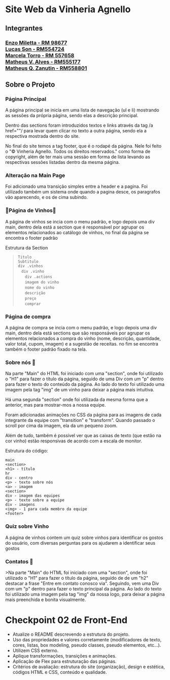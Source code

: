 <h1>Site Web da Vinheria Agnello</h1>


<h2>Integrantes</h2>

<h3><a href="https://github.com/Enzo-Miletta" target="_blank">Enzo Miletta - RM 98677</a><br>
<a href="https://github.com/Lucas-Son" target="_blank">Lucas Son - RM554724</a><br>
<a href="https://github.com/MaahTorro" target="_blank">Marcela Torro - RM 557658</a><br>
<a href="https://github.com/Matheus-V-Alves" target="_blank">Matheus V. Alves - RM555177</a><br>
<a href="https://github.com/Mats057" target="_blank">Matheus Q. Zanutin - RM558801</a><br>

<h2>Sobre o Projeto</h2>

### Página Principal

<p>A página principal se inicia em uma lista de navegação (ul e li) mostrando as sessões da própria página, sendo elas a descrição principal.</p>
<p>Dentro das sections foram introduzidos textos e links através da tag /a href=""/ para levar quem clicar no texto a outra página, sendo ela a respectiva mostrada dentro do site. </p>
<p>No final do site temos a tag footer, que é o rodapé da página. Nele foi feito o "&copy Vinheria Agnello. Todos os direitos reservados." como forma de copyright, além de ter mais uma sessão em forma de lista levando as respectivas sessões listadas dentro da mesma página.</p>

### Alteração na Main Page
<p> Foi adicionado uma transição simples entre a header e a pagina. Foi utilizado também um sistema onde quando a pagina desce, os paragrafos vão aparecendo, e os de cima subindo.</p>


### 🍷Página de Vinhos🍷

<p>A página de vinhos se incia com o menu padrão, e logo depois uma div main, dentro dela está a section que é responsável por agrupar os elementos relacionados ao catálogo de vinhos, no final da página se encontra o footer padrão</p>

<p>Estrutura da Section</p>

> `Titulo`<br>`Subtitulo`<br>`div .vinhos`<br>`ㅤdiv .vinho`<br>`ㅤㅤdiv .actions`<br>`ㅤㅤimagem do vinho`<br>`ㅤㅤnome do vinho`<br>`ㅤㅤdescrição`<br>`ㅤㅤpreço`<br>`ㅤㅤcomprar`

### Página de compra

<p>A página de compra se incia com o menu padrão, e logo depois uma div main, dentro dela está sections que são responsáveis por agrupar os elementos relacionados a compra do vinho (nome, descrição, quantidade, valor total, cupom, imagem) e a sugestão de receitas. no fim se encontra também o footer padrão fixado na tela.</p>

### Sobre nós 📢

<p>Na parte "Main" do HTML foi iniciado com uma "section", onde foi utilizado o "H1" para fazer o título da página, seguido de uma Div com um "p" dentro para fazer o texto do conteúdo da página. Ao lado do texto foi utilizado uma imagem pela tag "img" de um vinho para deixar a página mais intuitiva.</p>

<p>Há uma segunda "section" onde foi utilizada da mesma forma que a anterior, mas para mostrar-mos a nossa equipe.</p>

<p>Foram adicionadas animações no CSS da página para as imagens de cada integrante da equipe com "transition" e "transform". Quando passado o scroll por cima da imagem, ela da um pequeno zoom.</p>

<p>Além de tudo, também é possível ver que as caixas de texto (que estão na cor vinho) estão responsivas de acordo com a escala de monitor.</p>

<p>Estrutura do código:</p>

```
main 
<section>
<h1> - título
hr
div - centro
<p> - texto sobre nós
<a> - imagem
<section>
div - imagem das equipes
<p> - texto sobre a equipe
div - imagens
<img> - 1 para cada membro da equipe
<footer>
```

### Quiz sobre Vinho

<p>A página de vinhos contem um quiz sobre vinhos para identificar os gostos do usuário, com diversas perguntas para os ajudarem a identificar seus gostos</p>


### Contatos 💬 

<p> >Na parte "Main" do HTML foi iniciado com uma "section", onde foi utilizado o "H1" para fazer o título da página, seguido de de um "h2" destacar a frase "Entre em contato conosco via". Seguindo, vem uma Div com um "p" dentro para fazer o texto principal da página. Ao lado do texto foi utilizado uma imagem pela tag "img" da nossa logo, para deixar a página mais preenchida e bonita visualmente.</p>

<h1>Checkpoint 02 de Front-End</h1>

- Atualize o README descrevendo a estrutura do projeto.
- Uso das propriedades e valores corretamente (modificadores de texto, cores, listas, box modeling, pseudo classes, pseudo elementos, etc...).
- Utilizem CSS externo.
- Aplique transformações, transições e animações.
- Aplicação de Flex para estruturação das páginas.
- Critérios de avaliação: estrutura do site (organização), design e estética, códigos HTML e CSS, conteúdo e qualidade.
